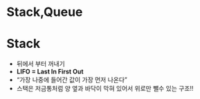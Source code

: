 # Stack,Queue
# Stack

- 뒤에서 부터 꺼내기
- **LIFO = Last In First Out**
- “가장 나중에 들어간 값이 가장 먼저 나온다”
- 스택은 저금통처럼 양 옆과 바닥이 막혀 있어서 위로만 뺄수 있는 구조!!


